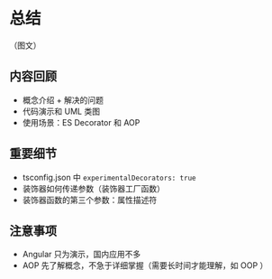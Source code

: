 # 总结

（图文）

## 内容回顾

- 概念介绍 + 解决的问题
- 代码演示和 UML 类图
- 使用场景：ES Decorator 和 AOP

## 重要细节

- tsconfig.json 中 `experimentalDecorators: true`
- 装饰器如何传递参数（装饰器工厂函数）
- 装饰器函数的第三个参数：属性描述符

## 注意事项

- Angular 只为演示，国内应用不多
- AOP 先了解概念，不急于详细掌握（需要长时间才能理解，如 OOP ）
